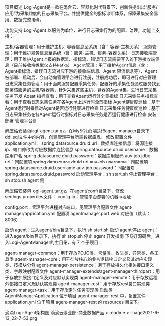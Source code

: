 项目概述
Logi-Agent是一款在混合云、容器化时代背景下，创新性提出以“服务/应用”为采集粒度的日志采集平台。并提供健全的指标诊断体系，保障采集安全易用、数据完整准确。

功能支持
Logi-Agent 以服务为单位，进行日志采集行为的配置、治理，功能上支持：

主机/容器管理：用于维护主机、容器信息至系统（含：容器-主机关系）
服务管理：用于维护服务信息至系统（含：服务-主机、服务-容器关系）
日志接收端管理：用于维护Agent上报的数据流、指标流、错误日志流需要写入的下游接收端信息（目前接收端类型仅支持kafka）
Agent管理：用于维护Agent信息（含：Agent指标流、错误日志流对应下游的接收端信息、Agent 限流信息等），Agent被部署、启动后，会自动向管理平台进行注册，注册成功后，即可进行对应管理
日志采集任务管理：用于面向服务配置采集任务，配置好的采集任务通过服务找到部署该服务的主机/容器集，针对采集这些主机、容器的Agent集，进行日志采集任务下发
Agent 指标查看：用于查看Agent运行时全景指标
日志采集任务指标查看：用于查看日志采集任务在各Agent上运行时全景指标
Agent健康度巡检：基于Agent运行时指标对Agent是否运行健康进行检查
日志采集任务健康度巡检：基于日志采集任务在各Agent运行时指标对日志采集任务是否运行健康进行检查
安装部署
管理平台侧

解压缩安装包logi-agent.tar.gz，在MySQL终端运行agent-manager目录下ddl.sql文件中的内容，创建管理平台所需数据库表。
修改配置文件application.yml： 
spring.datasource.druid.url：数据库连接信息，将源连接ip、端口修改为对应数据库连接信息
spring.datasource.druid.username：数据库用户名
spring.datasource.druid.password：数据库用密码
auv-job.jdbc-url：同配置项 spring.datasource.druid.url
auv-job.username：同配置项 spring.datasource.druid.username
auv-job.password：同配置项 spring.datasource.druid.password
启动管理平台：sh start.sh
停止管理平台：sh stop.sh
agent 侧

解压缩安装包 logi-agent.tar.gz，在agent/conf/目录下，修改settings.properties文件：
config.ip：管理平台部署的机器ip地址

config.port：管理平台进程对应端口，见管理平台配置文件 agent-manager/application.yml 配置项 agentmanager.port.web 对应值（默认：8006）

启动 agent：进入agent/bin/目录下，执行 sh start.sh 启动 agent
停止 agent：进入agent/bin/目录下，执行 sh stop.sh 停止 agent
开发指南
下载好源码后，进入Logi-AgentManager的主目录，有 7 个子项目：

agent-manager-common：用于存放POJO类、常量类、枚举类、异常类、各工具类
agent-manager-core：用于存放核心的业务逻辑接口定义及其对应实现类，按模块分包
agent-manager-persistence：用于存放持久化相关接口定义类、字段映射配置文件
agent-manager-extends/agent-manager-thirdpart：用于存放扩展接口定义及对应默认实现类
agent-manager-remote：用于存放远程外部接口定义及默认实现类
agent-manager-rest：用于存放rest接口实现类
agent-manager-task：用于存放定时任务实现类
启动类 AgentManagerApplication 位于项目 agent-manager-rest 中，配置文件 application.yml 位于项目 agent-manager-rest 的 resources 目录下。



滴滴Logi-Agent架构图
滴滴云事业部-商业数据产品 > readme > image2021-6-13_22-7-53.png



